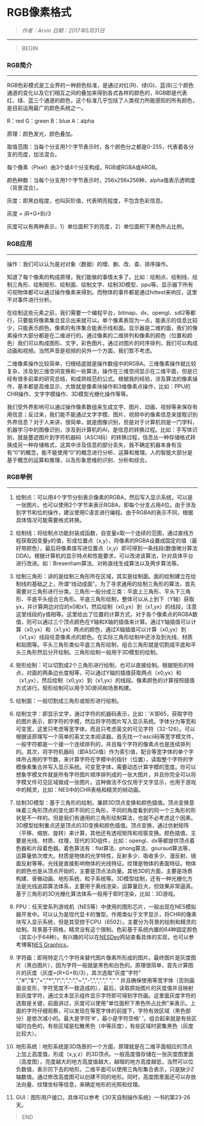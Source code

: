 
# RGB像素格式

> *作者：Arvin 日期：2017年5月31日*

---------------------------------

>BEGIN

### RGB简介
------------------------------

RGB色彩模式是工业界的一种颜色标准，是通过对红(R)、绿(G)、蓝(B)三个颜色通道的变化以及它们相互之间的叠加来得到各式各样的颜色的，RGB即是代表红、绿、蓝三个通道的颜色，这个标准几乎包括了人类视力所能感知的所有颜色，是目前运用最广的颜色系统之一。

R：red G：green B：blue A：alpha

原理：颜色发光，颜色叠加。

取值范围：当每个分支用1个字节表示时，各个颜色分之都是0-255，代表着各分支的亮度，加法混合。

每个像素（Pixel）由3个或4个分支构成，RGB或RGBA或ARGB。

颜色种数：当每个分支用1个字节表示时，256x256x256种，alpha值表示透明度（背景混合）。

灰度：即黑白程度，也叫灰阶值，代表明亮程度，不包含色彩信息。

灰度 = (R+G+B)/3

灰度可以有两种表示，1）单位面积下的亮度，2）单位面积下黑色所占比例。

### RGB应用
-----------------------------------

操作：我们可以认为是对对象（数据）的增、删、改、查、排序操作。

知道了每个像素的构成原理，我们能做的事情太多了。比如：绘制点、绘制线、绘制三角形、绘制矩形、绘制面、绘制文字、绘制3D模型、ppu等。显示器下所有可视物体都可以通过操作像素来得到。而物体的事件都是通过hittest来响应，这里不对事件进行分析。

在绘制这些元素之前，我们需要一个编程平台，bitmap、dx、opengl、sdl2等都行，只要能将像素集合显示出来就可以。单个像素表现为一点，能表示的信息比较少，只能表示颜色。像素的有序集合能表示线和面。显示器是二维的面，我们的像素操作大部分都是在二维进行的。通过像素的二维排列和像素的颜色（位置和颜色）我们可以构成图形、文字，彩色图片。通过对图片的时序排列，我们可以构成动画和视频。当然声音是视频的另外一个方面，我们暂不考虑。

二维像素操作比较简单，归根结底就是操作数组中的RGBA。三维像素操作就比较复杂，涉及到三维空间变换和一些算法，操作在三维空间显示在二维平面，但是已经有很多前辈的研究总结，和成熟规范的公式。根据我的经验，涉及算法的像素操作，基本都是高维显示，大致就是像素块操作和3维像素点操作，比如：PPU的CHR操作、文字字模操作、3D模型光栅化操作等等。

我们受外界影响可以通过操作像素数组来生成文字、图片、动画、视频等来保存有用信息；反过来，我们能不能通过文字字模、图片、视频中的像素信息来提取识别外界信息？对于人来讲，很简单，就是图像识别，但是对于计算机则是一门学科，机器学习中的图像识别，涉及到计算机的AI，是信息的转换过程。比如：手写体识别，就是墨迹图片到字符机器码（ASCII码）的转换过程，信息丛一种存储格式转换成另一种存储格式，这其中涉及信息的部分丢失，我不确定机器本身有没有“0”的概念，能不能使用“0”的概念进行分析、运算和推理。人的智能大部分是基于概念的运算和推理，以及形象思维的识别、分析和综合。

### RGB举例
-----------------------------------

1. 绘制点：可以用4个字节分别表示像素的RGBA，然后写入显示系统，可以是一张图片。也可以使用2个字节来表示RGBA，即每个分支占用4位。由于涉及到字节和位的操作，建议使用C语言进行编程。由于RGBA的表示不同，根据具体情况可能需要格式转换。

2. 绘制线：将绘制点功能封装成函数，自变量x取一个连续的范围，通过直线方程获取因变量y的值，形成位置点（x,y），将像素的RGBA设置成固定的值（最好带颜色），最后将像素值写进位置点（x,y）即可得到一条线段(数值微分算法DDA)。根据计算机的显示特点和性能要求，可以改进该算法，针对具体平台进行改进。如：Bresenham算法、对称直线生成算法以及两步算法等。

3. 绘制三角形：讲的是绘制三角形所在区域，其实是绘制面。面的绘制建立在绘制线的基础之上，所谓“线动成面”。为了寻求通用的绘制三角形的算法，首先需要对三角形进行分类。三角形一般分成三类：平底上三角形、平头下三角形、平底平头组合三角形。平底三角形绘制，整体可以从上到下（Y轴）获取yx，并计算两边对应的x0和x1，然后绘制（x0,yx）到（x1,yx）的线段，注意这里线段的y值相等。这里给出了位置的计算方式，对于各个像素点的RGBA数值，则可以通过三个顶点颜色在Y轴和X轴的插值来计算。通过Y轴插值可以计算（x0,yx）和（x1,yx）两点的颜色，通过X轴插值可以计算（x0,yx）到（x1,yx）线段任意像素点的颜色。在实际三角形绘制中还涉及到光线、材质和贴图等。平头三角形类似平底三角形绘制，组合三角形就是切割成平底和平头三角形然后分开绘制。三角形绘制一般用于3D模型的绘制。

4. 矩形绘制：可以切割成2个三角形进行绘制，也可以直接绘制。根据矩形的特点，对面的两条边长度相等，可以通过Y轴的插值获取两点（x0,yx）和（x1,yx），然后绘制（x0,yx）到（x1,yx）的线段。像素颜色的计算按照插值方式进行。矩形绘制可以用于3D房间和场景构建。

5. 绘制面：一般切割成三角形或矩形进行绘制。

6. 绘制文字：即显示文字，通过字符的机器码表示，比如：'A'即65，获取字符的图片表示，即字符的字模，然后将字符图片写入显示系统。字体分为等宽和可变宽，这里只考虑等宽字体，而且只考虑英文的可见字符（32-126）。可以根据该原理写一个简单的英文文本阅读器。首先找一个ascii码等宽字模文件，一般字符都是一个接一个连续排列的，并且每个字符的像素点也是连续排列的。其次，将字符机器码（即ASCii值）作为索引值，配合等宽字体的单个字体所占用的字节数，来计算字符在字模中的指针（位置），读取整个字符的字模像素集合并写入显示系统。可变宽字体，需要动态计算字模的宽度。你可以想象字模文件就是所有字符图片顺序排列成的一张大图片，并且你完全可以将字模文件可见区域做成一张图片。这种做法不仅仅用于文字显示，也用于游戏中的精灵，比如：NES中的CHR表格和精灵的帧动画。

7. 绘制3D模型：基于三角形的绘制，兼顾3D顶点变换和颜色插值。顶点变换意味着三角形顶点的变化即不同的三角形，不同的角度看到的同一个三角形的形状是不一样的。但是我们有通用的三角形绘制算法，也就不必考虑这个因素。3D模型绘制重点还是顶点的3D变换和颜色插值。顶点变换，通过仿射矩阵（平移、缩放、旋转）来计算，其他还有透视矩阵和视窗变换。颜色插值，主要是光线、材质、纹理，现代的3D组件，比如：opengl、dx等都提供顶点着色器和片段着色器。着色算法有：flat算法、phong算法、gouraud算法等，运算量依次增大。材质是物体的光学特性，反射多少、吸收多少、漫反射、镜面反射等等。光线是直接影响物体的光线特征。纹理是物体的表面特征。物体的颜色也是从顶点开始的，主要是顶点法向量。其他3D的方面，主要是场景构建、骨骼动画、地形系统、粒子系统等。3D模型绘制，还有一种光栅化方法是光线追踪算法体系，主要用于离线渲染，运算量巨大，但效果非常逼真。基于三角形的3D光栅化算法体系一般用于即时渲染，比如：3D游戏。

8. PPU：任天堂系列游戏机（NES等）中使用的图形芯片，一般出现在NES模拟器开发中。可以认为是现代显卡的雏型。作用类似于文字显示，将CHR的像素块写入显示系统，但是其受控于CPU（6502）。主要分为背景的绘制和精灵的绘制。背景基于网格，精灵没有这个限制。色彩基于系统内置的64种固定颜色（其实小于64种）。有兴趣的可以在[NESDev](http://wiki.nesdev.com)网站查看具体的实现，也可以参考博客[NES Graphics](http://www.dustmop.io/blog/2015/04/28/nes-graphics-part-1/)。

9. 字符画：即用特定几个字符来替代图片像素所形成的图片。最终图片是灰度图片（黑白图片），因为字符一般就是黑色和白色的。原理很简单，首先计算图片的灰度（灰度=(R+G+B)/3），其次选取“灰度”字符"  ","#","$","=","*","!",";",":","~","-",",","."," "," " 并且确保使用等宽字体（否则画面会变形，字符宽度不一致造成的），最后，读取原始图片的灰度值并且映射到灰度字符，通过文本显示组件显示字符即可得到字符画。这里面灰度字符的选取是关键，前面讲过，灰度可以使用"单位面积下黑色所占比例"来表示。上面的字符仔细观察，可以发现在等宽字体的前提下，字符有效区域（黑色部分）是依次减小的。最大是字符'#'，最小是字符空格' '。组合起来就是有些区域时白色的，有些区域是松散黑色（中等灰度），有些区域时密集黑色（灰度比较大）。

10. 地形系统：地形系统是3D场景的一个方面，原理就是在二维平面相应的顶点上加上高度值，形成（x,y,z）的3D顶点。一般高度值存储在一张灰度图里面（高度图），亮度越大的地方高度值越大，越暗的地方高度越低，当然可以位负数值，表示凹下去的地形。二维平面可以使用三角形集合表示，只是缺少Z轴数值。通过修改高度图可以创建不同的地形。同时，高度图里面还可以存放法向量、纹理坐标等信息，来确定地形的光照和纹理。

11. GUI：图形用户接口，具体可以参考《30天自制操作系统》一书的第23-26天。

>END

